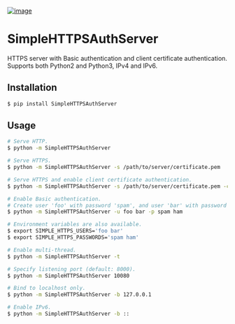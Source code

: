 [![image](https://img.shields.io/pypi/pyversions/SimpleHTTPSAuthServer.svg)](https://pypi.org/project/SimpleHTTPSAuthServer/)

# SimpleHTTPSAuthServer

HTTPS server with Basic authentication and client certificate authentication.  
Supports both Python2 and Python3, IPv4 and IPv6.

## Installation

```sh
$ pip install SimpleHTTPSAuthServer
```

## Usage

```sh
# Serve HTTP.
$ python -m SimpleHTTPSAuthServer

# Serve HTTPS.
$ python -m SimpleHTTPSAuthServer -s /path/to/server/certificate.pem

# Serve HTTPS and enable client certificate authentication.
$ python -m SimpleHTTPSAuthServer -s /path/to/server/certificate.pem -c /path/to/CA/certificate.pem

# Enable Basic authentication.
# Create user 'foo' with password 'spam', and user 'bar' with password 'ham'.
$ python -m SimpleHTTPSAuthServer -u foo bar -p spam ham

# Environment variables are also available.
$ export SIMPLE_HTTPS_USERS='foo bar'
$ export SIMPLE_HTTPS_PASSWORDS='spam ham'

# Enable multi-thread.
$ python -m SimpleHTTPSAuthServer -t

# Specify listening port (default: 8000).
$ python -m SimpleHTTPSAuthServer 10080

# Bind to localhost only.
$ python -m SimpleHTTPSAuthServer -b 127.0.0.1

# Enable IPv6.
$ python -m SimpleHTTPSAuthServer -b ::
```
